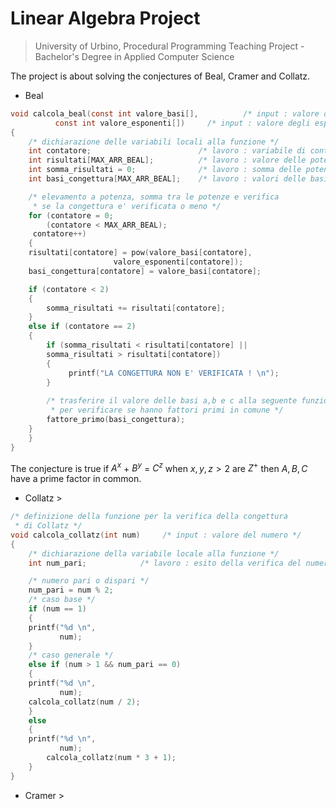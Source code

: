 # Linear Algebra Project 
> University of Urbino, Procedural Programming Teaching Project - Bachelor's Degree in Applied Computer Science

The project is about solving the conjectures of Beal, Cramer and Collatz. 


* Beal
```C
void calcola_beal(const int valore_basi[],          /* input : valore delle basi */
		  const int valore_esponenti[])     /* input : valore degli esponenti */
{
    /* dichiarazione delle variabili locali alla funzione */
    int contatore;                        /* lavoro : variabile di controllo */
    int risultati[MAX_ARR_BEAL];          /* lavoro : valore delle potenze */
    int somma_risultati = 0;              /* lavoro : somma delle potenze */
    int basi_congettura[MAX_ARR_BEAL];    /* lavoro : valori delle basi della congettura */

    /* elevamento a potenza, somma tra le potenze e verifica
     * se la congettura e' verificata o meno */
    for (contatore = 0;
        (contatore < MAX_ARR_BEAL);
	 contatore++)
    {
	risultati[contatore] = pow(valore_basi[contatore],
			           valore_esponenti[contatore]);
	basi_congettura[contatore] = valore_basi[contatore];

	if (contatore < 2)
	{
	    somma_risultati += risultati[contatore];
	}
	else if (contatore == 2)
	{
	    if (somma_risultati < risultati[contatore] || 
		somma_risultati > risultati[contatore])
	    {
	         printf("LA CONGETTURA NON E' VERIFICATA ! \n");
	    }
		    
	    /* trasferire il valore delle basi a,b e c alla seguente funzione
	     * per verificare se hanno fattori primi in comune */
	    fattore_primo(basi_congettura);
	}
    }
}
```
The conjecture is true if $A^x$ + $B^y$ = $C^z$ when $x, y, z > 2$ are $Z^+$ then $A, B, C$  have a prime factor in common.

* Collatz > 
```C
/* definizione della funzione per la verifica della congettura 
 * di Collatz */
void calcola_collatz(int num)     /* input : valore del numero */
{
    /* dichiarazione della variabile locale alla funzione */
    int num_pari;            /* lavoro : esito della verifica del numero */

    /* numero pari o dispari */
    num_pari = num % 2;
    /* caso base */
    if (num == 1)
    {
	printf("%d \n",
	       num);
    }
    /* caso generale */
    else if (num > 1 && num_pari == 0)
    {
	printf("%d \n",
	       num);
	calcola_collatz(num / 2);
    }
    else
    {
	printf("%d \n",
	       num);
        calcola_collatz(num * 3 + 1);
    }
}
```
* Cramer > 

